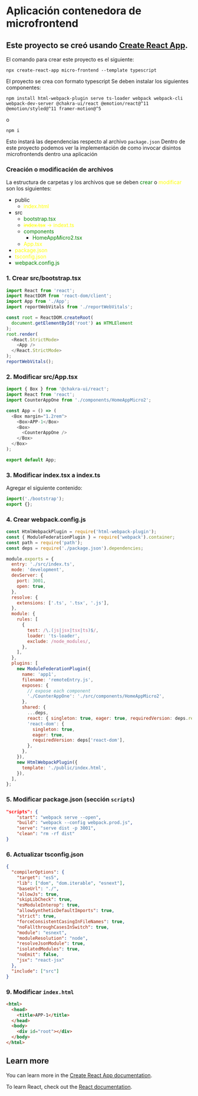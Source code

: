 
# Aplicación contenedora de microfrontend

## Este proyecto se creó usando [Create React App](https://github.com/facebook/create-react-app).

El comando para crear este proyecto es el siguiente:
```
npx create-react-app micro-frontend --template typescript
```
El proyecto se crea con formato typescript
Se deben instalar los siguientes componentes:
```
npm install html-webpack-plugin serve ts-loader webpack webpack-cli webpack-dev-server @chakra-ui/react @emotion/react@^11 @emotion/styled@^11 framer-motion@^5
```
o

```
npm i
```

Esto instará las dependencias respecto al archivo `package.json`
Dentro de este proyecto podemos ver la implementación de como invocar disintos microfrontends dentro una aplicación

### Creación o modificación de archivos

La estructura de carpetas y los archivos que se deben <span style="color:green">crear</span> o <span style="color:yellow">modificar</span> son los siguientes:

* public
  * <span style="color:yellow">index.html</span>
* src
  * <span style="color:green">bootstrap.tsx</span>
  * <span style="color:yellow">~~index.tsx~~ -> indext.ts</span>
  * <span style="color:green">components</span>
    * <span style="color:green">HomeAppMicro2.tsx</span>
  * <span style="color:yellow">App.tsx</span>
* <span style="color:yellow">package.json</span>
* <span style="color:yellow">tsconfig.json</span>
* <span style="color:green">webpack.config.js</span>


### 1. Crear src/bootstrap.tsx
```javascript
import React from 'react';
import ReactDOM from 'react-dom/client';
import App from './App';
import reportWebVitals from './reportWebVitals';

const root = ReactDOM.createRoot(
  document.getElementById('root') as HTMLElement
);
root.render(
  <React.StrictMode>
    <App />
  </React.StrictMode>
);
reportWebVitals();

```
### 2. Modificar src/App.tsx

```javascript
import { Box } from '@chakra-ui/react';
import React from 'react';
import CounterAppOne from './components/HomeAppMicro2';

const App = () => (
  <Box margin="1.2rem">
    <Box>APP-1</Box>
    <Box>
      <CounterAppOne />
    </Box>
  </Box>
);

export default App;

```
### 3. Modificar index.tsx a index.ts

Agregar el siguiente contenido:
```javascript
import('./bootstrap');
export {};
```

### 4. Crear webpack.config.js
```javascript
const HtmlWebpackPlugin = require('html-webpack-plugin');
const { ModuleFederationPlugin } = require('webpack').container;
const path = require('path');
const deps = require('./package.json').dependencies;

module.exports = {
  entry: './src/index.ts',
  mode: 'development',
  devServer: {
    port: 3001,
    open: true,
  },
  resolve: {
    extensions: ['.ts', '.tsx', '.js'],
  },
  module: {
    rules: [
      {
        test: /\.(js|jsx|tsx|ts)$/,
        loader: 'ts-loader',
        exclude: /node_modules/,
      },
    ],
  },
  plugins: [
    new ModuleFederationPlugin({
      name: 'app1',
      filename: 'remoteEntry.js',
      exposes: {
        // expose each component
        './CounterAppOne': './src/components/HomeAppMicro2',
      },
      shared: {
        ...deps,
        react: { singleton: true, eager: true, requiredVersion: deps.react },
        'react-dom': {
          singleton: true,
          eager: true,
          requiredVersion: deps['react-dom'],
        },
      },
    }),
    new HtmlWebpackPlugin({
      template: './public/index.html',
    }),
  ],
};
```
### 5. Modificar package.json (sección `scripts`)

```json
"scripts": {
    "start": "webpack serve --open",
    "build": "webpack --config webpack.prod.js",
    "serve": "serve dist -p 3001",
    "clean": "rm -rf dist"
}
```

### 6. Actualizar tsconfig.json
```json
{
  "compilerOptions": {
    "target": "es5",
    "lib": ["dom", "dom.iterable", "esnext"],
    "baseUrl": "./",
    "allowJs": true,
    "skipLibCheck": true,
    "esModuleInterop": true,
    "allowSyntheticDefaultImports": true,
    "strict": true,
    "forceConsistentCasingInFileNames": true,
    "noFallthroughCasesInSwitch": true,
    "module": "esnext",
    "moduleResolution": "node",
    "resolveJsonModule": true,
    "isolatedModules": true,
    "noEmit": false,
    "jsx": "react-jsx"
  },
  "include": ["src"]
}
```

### 9. Modificar `index.html`

```html
<html>
  <head>
    <title>APP-1</title>
  </head>
  <body>
    <div id="root"></div>
  </body>
</html>
```
## Learn more

You can learn more in the [Create React App documentation](https://facebook.github.io/create-react-app/docs/getting-started).

To learn React, check out the [React documentation](https://reactjs.org/).
